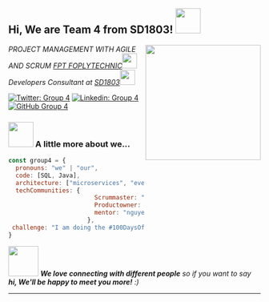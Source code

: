 <h2> Hi, We are Team 4 from SD1803! <img src="https://media.giphy.com/media/mGcNjsfWAjY5AEZNw6/giphy.gif" width="50"></h2>
<img align='right' src="https://media.giphy.com/media/ieyl9zmCjO4b4t6qoY/giphy.gif" width="230">
<p><em>PROJECT MANAGEMENT WITH AGILE AND SCRUM <a href="http://www.unb.br">FPT FOPLYTECHNIC</a><img src="https://media.giphy.com/media/fYSnHlufseco8Fh93Z/giphy.gif" width="30"></br>Developers Consultant at <a href="https://www.thoughtworks.com">SD1803</a><img src="https://media.giphy.com/media/WUlplcMpOCEmTGBtBW/giphy.gif" width="30"> 
</em></p>

[![Twitter: Group 4](https://img.shields.io/twitter/follow/ThaiiBraga?style=social)](https://twitter.com/ThaiiBraga)
[![Linkedin: Group 4](https://img.shields.io/badge/-thaianebraga-blue?style=flat-square&logo=Linkedin&logoColor=white&link=https://www.linkedin.com/in/thaianebraga/)](https://www.linkedin.com/in/thaianebraga/)
[![GitHub Group 4](https://img.shields.io/github/followers/thaiane?label=follow&style=social)](https://github.com/Thaiane)


### <img src="https://media.giphy.com/media/VgCDAzcKvsR6OM0uWg/giphy.gif" width="50"> A little more about we...  

```javascript
const group4 = {
  pronouns: "we" | "our",
  code: [SQL, Java],
  architecture: ["microservices", "event-driven", "design system pattern"],
  techCommunities: {
                        Scrummaster: "Tuan Minh",
                        Productowner: "Duy Hung,",
                        mentor: "nguyenvv4"
                      },
 challenge: "I am doing the #100DaysOfCode challenge focused on react and typescript"
}
```

<img src="https://media.giphy.com/media/LnQjpWaON8nhr21vNW/giphy.gif" width="60"> <em><b>We love connecting with different people</b> so if you want to say <b>hi, We'll be happy to meet you more!</b> :)</em>

---
